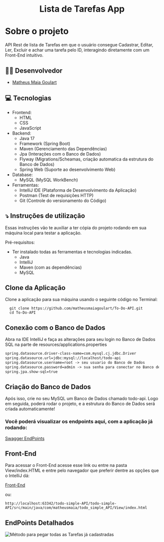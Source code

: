 <h1 align="center">
  Lista de Tarefas App
</h1>

# Sobre o projeto
API Rest de lista de Tarefas em que o usuário consegue Cadastrar, Editar, Ler, Excluir e achar uma tarefa pelo ID, interagindo diretamente com um Front-End intuitivo.

## 👨‍💻 Desenvolvedor

* [Matheus Maia Goulart](https://www.linkedin.com/in/matheusmaiagoulart/)


## 💻  Tecnologias

- Frontend:
  - HTML
  - CSS
  - JavaScript
- Backend:
  - Java 17
  - Framework (Spring Boot)
  - Maven (Gerenciamento das Dependências)
  - Jpa (Interações com o Banco de Dados)
  - Flyway (Migrations/Scheamas, criação automatica da estrutura do Banco de Dados)
  - Spring Web (Suporte ao desenvolvimento Web)
- Database:
  - MySQL (MySQL WorkBench)
- Ferramentas:
  - IntelliJ IDE (Plataforma de Desenvolvimento da Aplicação)
  - Postman (Test de requisições HTTP)
  - Git (Controle do versionamento do Código)


## ⤵ Instruções de utilização

Essas instruções vão te auxiliar a ter cópia do projeto rodando em sua máquina local para testar a aplicação.

Pré-requisitos:
- Ter instalado todas as ferramentas e tecnologias indicadas.
  - Java
  - IntelliJ
  - Maven (com as dependências)
  - MySQL

## Clone da Aplicação
Clone a aplicação para sua máquina usando o seguinte código no Terminal:


      git clone https://github.com/matheusmaiagoulart/To-Do-API.git
      cd To-Do-API

## Conexão com o Banco de Dados
Abra na IDE IntelliJ e faça as alterações para seu login no Banco de Dados SQL na parte de resources/applications.properties

  ```xml
  spring.datasource.driver-class-name=com.mysql.cj.jdbc.Driver
  spring.datasource.url=jdbc:mysql://localhost/todo-api
  spring.datasource.username=root -> seu usuario do Banco de Dados
  spring.datasource.password=admin -> sua senha para conectar no Banco de Dados
  spring.jpa.show-sql=true
  ```

## Criação do Banco de Dados
Após isso, crie no seu MySQL um Banco de Dados chamado todo-api. Logo em seguida, poderá rodar o projeto, e a estrutura do Banco de Dados será criada automaticamente!


<h3>Você poderá visualizar os endpoints aqui, com a aplicação já rodando: </h3>

[Swagger EndPoints](http://localhost:8080/swagger-ui/index.html#/)


## Front-End

Para acessar o Front-End acesse esse link ou entre na pasta View/index.HTML e entre pelo navegador que preferir dentre as opções que o IntelliJ dá:

[Front-End](http://localhost:63342/todo-simple-API/todo-simple-API/src/main/java/com/matheusmaia/todo_simple_API/View/index.html)

ou:
  ```
  http://localhost:63342/todo-simple-API/todo-simple-API/src/main/java/com/matheusmaia/todo_simple_API/View/index.html
  ```
## EndPoints Detalhados

<img src="Vieew/img/GETMétodo" alt="Método para pegar todas as Tarefas já cadastradas">
